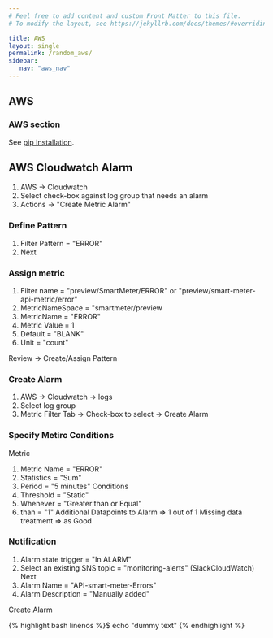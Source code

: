 ```yaml
---
# Feel free to add content and custom Front Matter to this file.
# To modify the layout, see https://jekyllrb.com/docs/themes/#overriding-theme-defaults

title: AWS
layout: single
permalink: /random_aws/
sidebar:
   nav: "aws_nav"
---
```


## AWS 
### AWS section 
See [pip Installation](https://pip.pypa.io/en/stable/installing/).
## AWS Cloudwatch Alarm
1. AWS -> Cloudwatch
2. Select check-box against log group that needs an alarm
3. Actions -> "Create Metric Alarm"
### Define Pattern
1. Filter Pattern = "ERROR"
2. Next
### Assign metric
1. Filter name = "preview/SmartMeter/ERROR" or "preview/smart-meter-api-metric/error"
2. MetricNameSpace = "smartmeter/preview
3. MetricName = "ERROR"
3. Metric Value = 1
4. Default = "BLANK"
5. Unit = "count"

Review -> Create/Assign Pattern

### Create Alarm
1. AWS -> Cloudwatch -> logs
2. Select log group
3. Metric Filter Tab -> Check-box to select -> Create Alarm

### Specify Metirc Conditions
Metric
1. Metric Name = "ERROR"
2. Statistics = "Sum"
3. Period = "5 minutes"
Conditions
1. Threshold = "Static"
2. Whenever = "Greater than or Equal"
3. than = "1"
Additional
Datapoints to Alarm => 1 out of 1
Missing data treatment  => as Good

### Notification
1. Alarm state trigger = "In ALARM"
2. Select an existing SNS topic = "monitoring-alerts"   (SlackCloudWatch)
Next
1. Alarm Name = "API-smart-meter-Errors"
2. Alarm Description = "Manually added"

Create Alarm

{% highlight bash linenos %}$ echo "dummy text" {% endhighlight %}

